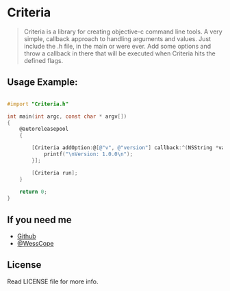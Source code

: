 # Criteria

> Criteria is a library for creating objective-c command line tools.  A very simple, callback approach to handling arguments and values.
Just include the .h file, in the main or were ever.  Add some options and throw a callback in there that will be executed when Criteria hits the defined flags.

## Usage Example:
```objectivec

#import "Criteria.h"

int main(int argc, const char * argv[])
{
    @autoreleasepool
    {

		[Criteria addOption:@[@"v", @"version"] callback:^(NSString *value) {
			printf("\nVersion: 1.0.0\n");
		}];

		[Criteria run];
	}
	
	return 0;
}

```
## If you need me
* [Github](http://www.github.com/wess)
* [@WessCope](http://www.twitter.com/wess)

## License
Read LICENSE file for more info.
